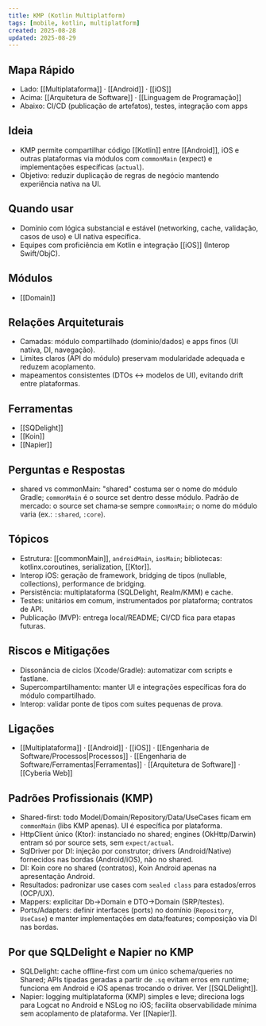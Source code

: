 ```yaml
---
title: KMP (Kotlin Multiplatform)
tags: [mobile, kotlin, multiplatform]
created: 2025-08-28
updated: 2025-08-29
---
```


## Mapa Rápido
- Lado: [[Multiplataforma]] · [[Android]] · [[iOS]]
- Acima: [[Arquitetura de Software]] · [[Linguagem de Programação]]
- Abaixo: CI/CD (publicação de artefatos), testes, integração com apps

## Ideia
- KMP permite compartilhar código [[Kotlin]] entre [[Android]], iOS e outras plataformas via módulos com `commonMain` (expect) e implementações específicas (`actual`).
- Objetivo: reduzir duplicação de regras de negócio mantendo experiência nativa na UI.

## Quando usar
- Domínio com lógica substancial e estável (networking, cache, validação, casos de uso) e UI nativa específica.
- Equipes com proficiência em Kotlin e integração [[iOS]] (Interop Swift/ObjC).

## Módulos
* [[Domain]]

## Relações Arquiteturais
- Camadas: módulo compartilhado (domínio/dados) e apps finos (UI nativa, DI, navegação).
- Limites claros (API do módulo) preservam modularidade adequada e reduzem acoplamento.
- mapeamentos consistentes (DTOs ↔ modelos de UI), evitando drift entre plataformas.

## Ferramentas
* [[SQDelight]]
* [[Koin]]
* [[Napier]]

## Perguntas e Respostas
- shared vs commonMain: "shared" costuma ser o nome do módulo Gradle; `commonMain` é o source set dentro desse módulo. Padrão de mercado: o source set chama‑se sempre `commonMain`; o nome do módulo varia (ex.: `:shared`, `:core`).

## Tópicos
- Estrutura: [[commonMain]], `androidMain`, `iosMain`; bibliotecas: kotlinx.coroutines, serialization, [[Ktor]].
- Interop iOS: geração de framework, bridging de tipos (nullable, collections), performance de bridging.
- Persistência: multiplataforma (SQLDelight, Realm/KMM) e cache.
- Testes: unitários em comum, instrumentados por plataforma; contratos de API.
- Publicação (MVP): entrega local/README; CI/CD fica para etapas futuras.

## Riscos e Mitigações
- Dissonância de ciclos (Xcode/Gradle): automatizar com scripts e fastlane.
- Supercompartilhamento: manter UI e integrações específicas fora do módulo compartilhado.
- Interop: validar ponte de tipos com suites pequenas de prova.

## Ligações
- [[Multiplataforma]] · [[Android]] · [[iOS]] · [[Engenharia de Software/Processos|Processos]] · [[Engenharia de Software/Ferramentas|Ferramentas]] · [[Arquitetura de Software]] · [[Cyberia Web]]

## Padrões Profissionais (KMP)
- Shared-first: todo Model/Domain/Repository/Data/UseCases ficam em `commonMain` (libs KMP apenas). UI é específica por plataforma.
- HttpClient único (Ktor): instanciado no shared; engines (OkHttp/Darwin) entram só por source sets, sem `expect/actual`.
- SqlDriver por DI: injeção por construtor; drivers (Android/Native) fornecidos nas bordas (Android/iOS), não no shared.
- DI: Koin core no shared (contratos), Koin Android apenas na apresentação Android.
- Resultados: padronizar use cases com `sealed class` para estados/erros (OCP/UX).
- Mappers: explicitar Db→Domain e DTO→Domain (SRP/testes).
- Ports/Adapters: definir interfaces (ports) no domínio (`Repository`, `UseCase`) e manter implementações em data/features; composição via DI nas bordas.

## Por que SQLDelight e Napier no KMP
- SQLDelight: cache offline-first com um único schema/queries no Shared; APIs tipadas geradas a partir de `.sq` evitam erros em runtime; funciona em Android e iOS apenas trocando o driver. Ver [[SQLDelight]].
- Napier: logging multiplataforma (KMP) simples e leve; direciona logs para Logcat no Android e NSLog no iOS; facilita observabilidade mínima sem acoplamento de plataforma. Ver [[Napier]].
